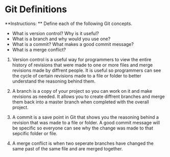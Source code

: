 # Git Definitions

**Instructions: ** Define each of the following Git concepts.

* What is version control?  Why is it useful?
* What is a branch and why would you use one?
* What is a commit? What makes a good commit message?
* What is a merge conflict?

1. Version control is a useful way for programmers to view the entire history of revisions that were made to one or more files and merge revisions made by diffrent people. It is useful so programmers can see the cycle of certain revisions made to a file or folder to better understand the reasoning behind them. 

2. A branch is a copy of your project so you can work on it and make revisions as needed. It allows you to create diffrent branches and merge them back into a master branch when completed with the overall project. 

3. A commit is a save point in Git that shows you the reasoning behind a revision that was made to a file or folder. A good commit message will be specific so everyone can see why the change was made to that sepcific folder or file. 

4. A merge conflict is when two seperate branches have changed the same past of the same file and are merged together. 